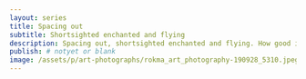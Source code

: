 ```yaml
---
layout: series
title: Spacing out
subtitle: Shortsighted enchanted and flying
description: Spacing out, shortsighted enchanted and flying. How good is it.
publish: # notyet or blank
image: /assets/p/art-photographs/rokma_art_photography-190928_5310.jpeg
---
```

